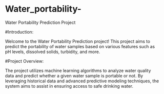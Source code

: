 # Water_portability-
Water Portability Prediction Project

#Introduction:

Welcome to the Water Portability Prediction project! This project aims to predict the portability of water samples based on various features such as pH levels, dissolved solids, turbidity, and more.

#Project Overview:

The project utilizes machine learning algorithms to analyze water quality data and predict whether a given water sample is portable or not. By leveraging historical data and advanced predictive modeling techniques, the system aims to assist in ensuring access to safe drinking water.
